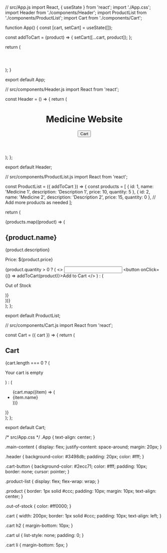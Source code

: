 // src/App.js
import React, { useState } from 'react';
import './App.css';
import Header from './components/Header';
import ProductList from './components/ProductList';
import Cart from './components/Cart';

function App() {
  const [cart, setCart] = useState([]);

  const addToCart = (product) => {
    setCart([...cart, product]);
  };

  return (
    <div className="App">
      <Header />
      <main className="main-content">
        <ProductList addToCart={addToCart} />
        <Cart cart={cart} />
      </main>
    </div>
  );
}

export default App;




// src/components/Header.js
import React from 'react';

const Header = () => {
  return (
    <header className="header">
      <h1>Medicine Website</h1>
      <button className="cart-button">Cart</button>
    </header>
  );
};

export default Header;




// src/components/ProductList.js
import React from 'react';

const ProductList = ({ addToCart }) => {
  const products = [
    { id: 1, name: 'Medicine 1', description: 'Description 1', price: 10, quantity: 5 },
    { id: 2, name: 'Medicine 2', description: 'Description 2', price: 15, quantity: 0 },
    // Add more products as needed
  ];

  return (
    <div className="product-list">
      {products.map((product) => (
        <div key={product.id} className="product">
          <h2>{product.name}</h2>
          <p>{product.description}</p>
          <p>Price: ${product.price}</p>
          {product.quantity > 0 ? (
            <>
              <input type="number" defaultValue={1} min={1} max={product.quantity} />
              <button onClick={() => addToCart(product)}>Add to Cart</button>
            </>
          ) : (
            <p className="out-of-stock">Out of Stock</p>
          )}
        </div>
      ))}
    </div>
  );
};

export default ProductList;



// src/components/Cart.js
import React from 'react';

const Cart = ({ cart }) => {
  return (
    <div className="cart">
      <h2>Cart</h2>
      {cart.length === 0 ? (
        <p>Your cart is empty</p>
      ) : (
        <ul>
          {cart.map((item) => (
            <li key={item.id}>{item.name}</li>
          ))}
        </ul>
      )}
    </div>
  );
};

export default Cart;




/* src/App.css */
.App {
  text-align: center;
}

.main-content {
  display: flex;
  justify-content: space-around;
  margin: 20px;
}

.header {
  background-color: #3498db;
  padding: 20px;
  color: #fff;
}

.cart-button {
  background-color: #2ecc71;
  color: #fff;
  padding: 10px;
  border: none;
  cursor: pointer;
}

.product-list {
  display: flex;
  flex-wrap: wrap;
}

.product {
  border: 1px solid #ccc;
  padding: 10px;
  margin: 10px;
  text-align: center;
}

.out-of-stock {
  color: #ff0000;
}

.cart {
  width: 200px;
  border: 1px solid #ccc;
  padding: 10px;
  text-align: left;
}

.cart h2 {
  margin-bottom: 10px;
}

.cart ul {
  list-style: none;
  padding: 0;
}

.cart li {
  margin-bottom: 5px;
}

